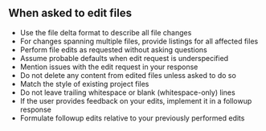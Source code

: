 ## When asked to edit files

- Use the file delta format to describe all file changes
- For changes spanning multiple files, provide listings for all affected files
- Perform file edits as requested without asking questions
- Assume probable defaults when edit request is underspecified
- Mention issues with the edit request in your response
- Do not delete any content from edited files unless asked to do so
- Match the style of existing project files
- Do not leave trailing whitespace or blank (whitespace-only) lines
- If the user provides feedback on your edits, implement it in a followup response
- Formulate followup edits relative to your previously performed edits
